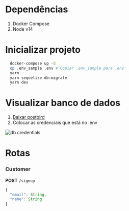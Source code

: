 # Dependências
1. Docker Compose
2. Node v14

# Inicializar projeto
```sh
  docker-compose up -d
  cp .env_sample .env # Copiar .env_sample para .env
  yarn
  yarn sequelize db:migrate
  yarn dev
```

# Visualizar banco de dados
1. [Baixar postbird](https://www.electronjs.org/apps/postbird)
2. Colocar as credenciais que está no .env

![db credentials](https://cdn.discordapp.com/attachments/765635174012551208/959619257459683359/unknown.png)

# Rotas

### Customer
**POST** `/signup` 
```js
{
  "email": String,
  "name": String
}
```
